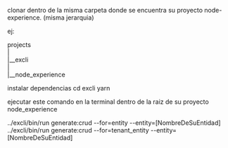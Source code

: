 clonar dentro de la misma carpeta donde se encuentra su proyecto node-experience. (misma jerarquia)

ej:

projects \
    |\
    |__excli\
    |\
    |__node_experience

instalar dependencias
cd excli
yarn


ejecutar este comando en la terminal dentro de la raiz de su proyecto node_experience

../excli/bin/run generate:crud --for=entity --entity=[NombreDeSuEntidad]
../excli/bin/run generate:crud --for=tenant_entity --entity=[NombreDeSuEntidad]
